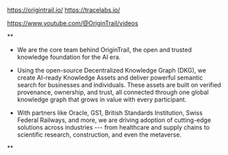https://origintrail.io/
https://tracelabs.io/

https://www.youtube.com/@OriginTrail/videos

**

-   We are the core team behind OriginTrail, the open and trusted knowledge foundation for the AI era.

-   Using the open-source Decentralized Knowledge Graph (DKG), we create AI-ready Knowledge Assets and deliver powerful semantic search for businesses and individuals. These assets are built on verified provenance, ownership, and trust, all connected through one global knowledge graph that grows in value with every participant.

-   With partners like Oracle, GS1, British Standards Institution, Swiss Federal Railways, and more, we are driving adoption of cutting-edge solutions across industries --- from healthcare and supply chains to scientific research, construction, and even the metaverse.

**